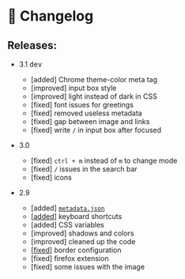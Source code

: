# 🚀️ Changelog

## Releases:

- 3.1 <kbd>dev</kbd>

  - [added] Chrome theme-color meta tag
  - [improved] input box style
  - [improved] light instead of dark in CSS
  - [fixed] font issues for greetings
  - [fixed] removed useless metadata
  - [fixed] gap between image and links
  - [fixed] write `/` in input box after focused

- 3.0

  - [fixed] `ctrl + m` instead of `m` to change mode
  - [fixed] `/` issues in the search bar
  - [fixed] icons

- 2.9

  - [added] [`metadata.json`](https://github.com/Alededorigo/startpage/commit/58e381c169df3d06280d09c8c904f99e17d3c8f3)
  - [[added](https://github.com/Alededorigo/startpage/commit/7c6bfc27bd651019271256908c072ddff45e731f)] keyboard shortcuts
  - [added] CSS variables
  - [improved] shadows and colors
  - [improved] cleaned up the code
  - [[fixed](https://github.com/Alededorigo/startpage/commit/7c6bfc27bd651019271256908c072ddff45e731f)] border configuration
  - [fixed] firefox extension
  - [fixed] some issues with the image
